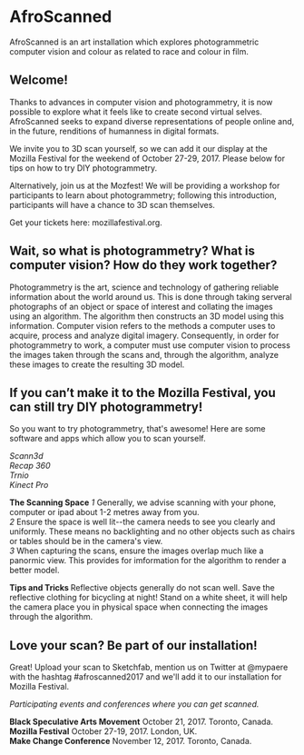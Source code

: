 # AfroScanned
AfroScanned is an art installation which explores photogrammetric computer vision and colour as related to race and colour in film.

## Welcome! 
Thanks to advances in computer vision and photogrammetry, it is now possible to explore what it feels like to create second virtual selves. AfroScanned seeks to expand diverse representations of people online and, in the future, renditions of humanness in digital formats. 

We invite you to 3D scan yourself, so we can add it our display at the Mozilla Festival for the weekend of October 27-29, 2017. Please below for tips on how to try DIY photogrammetry. 

Alternatively, join us at the Mozfest! We will be providing a workshop for participants to learn about photogrammetry; following this introduction, participants will have a chance to 3D scan themselves. 

Get your tickets here: mozillafestival.org. 

## Wait, so what is photogrammetry? What is computer vision? How do they work together? 

Photogrammetry is the art, science and technology of gathering reliable information about the world around us. This is done through taking serveral photographs of an object or space of interest and collating the images using an algorithm. The algorithm then constructs an 3D model using this information. Computer vision refers to the methods a computer uses to acquire, process and analyze digital imagery. Consequently, in order for photogrammetry to work, a computer must use computer vision to process the images taken through the scans and, through the algorithm, analyze these images to create the resulting 3D model. 

## If you can’t make it to the Mozilla Festival, you can still try DIY photogrammetry!

So you want to try photogrammetry, that's awesome! Here are some software and apps which allow you to scan yourself. 

<em>Scann3d</em></br>
<em>Recap 360</em></br>
<em>Trnio</em></br> 
<em>Kinect Pro</em></br>

<strong>The Scanning Space</strong> 
<em>1</em> Generally, we advise scanning with your phone, computer or ipad about 1-2 metres away from you.</br>
<em>2</em> Ensure the space is well lit--the camera needs to see you clearly and uniformly. These means no backlighting and no other objects such as chairs or tables should be in the camera's view. </br>
<em>3</em> When capturing the scans, ensure the images overlap much like a panormic view. This provides for imformation for the algorithm to render a better model. </br>

<strong>Tips and Tricks </strong>
Reflective objects generally do not scan well. Save the reflective clothing for bicycling at night! 
Stand on a white sheet, it will help the camera place you in physical space when connecting the images through the algorithm. 


## Love your scan? Be part of our installation! 

Great! Upload your scan to Sketchfab, mention us on Twitter at @mypaere with the hashtag #afroscanned2017 and we'll add it to our installation for Mozilla Festival. 

<em>Participating events and conferences where you can get scanned.</em>

<strong>Black Speculative Arts Movement</strong> October 21, 2017. Toronto, Canada.</br>
<strong>Mozilla Festival</strong> October 27-19, 2017. London, UK. </br>
<strong>Make Change Conference</strong> November 12, 2017. Toronto, Canada. </br>

